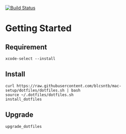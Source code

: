 [![Build Status](https://travis-ci.org/blcsntb/mac-setup.svg?branch=master)](https://travis-ci.org/blcsntb/mac-setup)

# Getting Started

## Requirement

```
xcode-select --install
```

## Install

```
curl https://raw.githubusercontent.com/blcsntb/mac-setup/dotfiles/dotfiles.sh | bash
source ~/.dotfiles/dotfiles.sh
install_dotfiles
```

## Upgrade

```
upgrade_dotfiles
```
